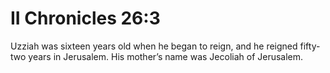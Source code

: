 # II Chronicles 26:3

Uzziah was sixteen years old when he began to reign, and he reigned fifty-two years in Jerusalem. His mother’s name was Jecoliah of Jerusalem.

